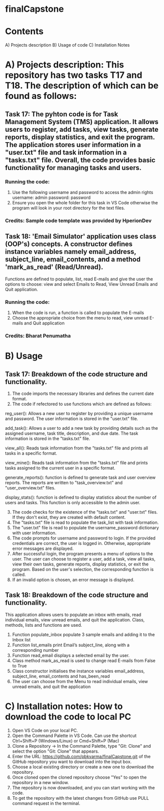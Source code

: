 # finalCapstone
# Contents
A) Projects description
B) Usage of code
C) Installation Notes

# A) Projects description: This repository has two tasks T17 and T18. The description of which can be found as follows:

## Task 17: The pyhton code is for Task Management System (TMS) application. It allows users to register, add tasks, view tasks, generate reports, display statistics, and exit the program. The application stores user information in a "user.txt" file and task information in a "tasks.txt" file. Overall, the code provides basic functionality for managing tasks and users.
### Running the code: 
1. Use the following username and password to access the admin rights 
  username: admin
  password: password
2. Ensure you open the whole folder for this task in VS Code otherwise the program will look in your root directory for the text files.
### Credits: Sample code template was provided by HperionDev 

## Task 18: 'Email Simulator' application uses class (OOP's) concepts. A constructor defines instance variables namely email_address, subject_line, email_contents, and a method 'mark_as_read' (Read/Unread).
Functions are defined to populate, list, read E-mails and give the user the options to choose: view and select Emails to Read, View Unread Emails and Quit application.
### Running the code: 
1. When the code is run, a function is called to populate the E-mails
2. Choose the appropriate choice from the menu to read, view unread E-mails and Quit application
### Credits: Bharat Penumatha

# B) Usage
## Task 17: Breakdown of the code structure and functionality.
1. The code imports the necessary libraries and defines the current date format. 
2. The code if refectored to use functions which are defined as follows:
   
  reg_user(): Allows a new user to register by providing a unique username and password. The user information is stored in the "user.txt"   file.

  add_task(): Allows a user to add a new task by providing details such as the assigned username, task title, description, and due date.     The task information is stored in the "tasks.txt" file.

  view_all(): Reads task information from the "tasks.txt" file and prints all tasks in a specific format.

  view_mine(): Reads task information from the "tasks.txt" file and prints tasks assigned to the current user in a specific format.

  generate_reports():  function is defined to generate task and user overview reports. The reports are written to "task_overview.txt" and   "user_overview.txt" files.

  display_stats(): function is defined to display statistics about the number of users and tasks. This function is only accessible to the   admin user.

3. The code checks for the existence of the "tasks.txt" and "user.txt" files. If they don't exist, they are created with default content.
4. The "tasks.txt" file is read to populate the task_list with task information.
5. The "user.txt" file is read to populate the username_password dictionary with user information.
6. The code prompts for username and password to login. If the provided credentials are correct, the user is logged in. Otherwise, appropriate error messages are displayed.
7. After successful login, the program presents a menu of options to the user. The user can choose to register a user, add a task, view all tasks, view their own tasks, generate reports, display statistics, or exit the program.
Based on the user's selection, the corresponding function is called.
8. If an invalid option is chosen, an error message is displayed.

## Task 18: Breakdown of the code structure and functionality.
This application allows users to populate an inbox with emails, read individual emails, view unread emails, and quit the application. Class, methods, lists and functions are used.
1. Function populate_inbox populate 3 sample emails and adding it to the Inbox list
2. Function list_emails print Email’s subject_line, along with a corresponding number
3. Function read_email displays a selected email by the user.
4. Class method mark_as_read is used to change read E-mails from False to True
5. Class constructor initialises the instance variables email_address, subject_line, email_contents and has_been_read
6. The user can choose from the Menu to read individual emails, view unread emails, and quit the application

# C) Installation notes: How to download the code to local PC
1. Open VS Code on your local PC.
2. Open the Command Palette in VS Code. Can use the shortcut Ctrl+Shift+P (Windows/Linux) or Cmd+Shift+P (Mac)
3. Clone a Repository -> In the Command Palette, type "Git: Clone" and select the option "Git: Clone" that appears. 
4. Enter the URL: https://github.com/pbkvarma/finalCapstone.git of the GitHub repository you want to download into the input box.
5. Choose a  local existing directory or create a new one to download the repository.
6. Once cloned open the cloned repository choose "Yes" to open the repository in a new window.
7. The repository is now downloaded, and you can start working with the code. 
8. To get the repository with the latest changes from GitHub use PULL command request in the terminal.




